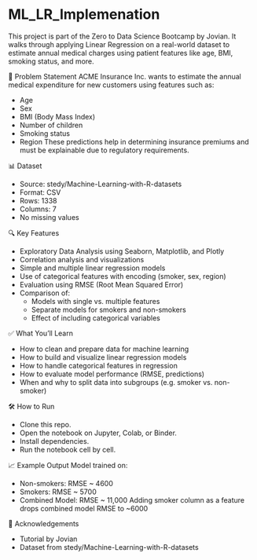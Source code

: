 # ML_LR_Implemenation
This project is part of the Zero to Data Science Bootcamp by Jovian. It walks through applying Linear Regression on a real-world dataset to estimate annual medical charges using patient features like age, BMI, smoking status, and more.

📌 Problem Statement
ACME Insurance Inc. wants to estimate the annual medical expenditure for new customers using features such as:
- Age
- Sex
- BMI (Body Mass Index)
- Number of children
- Smoking status
- Region
These predictions help in determining insurance premiums and must be explainable due to regulatory requirements.

📊 Dataset
- Source: stedy/Machine-Learning-with-R-datasets
- Format: CSV
- Rows: 1338
- Columns: 7
- No missing values

🔍 Key Features
- Exploratory Data Analysis using Seaborn, Matplotlib, and Plotly
- Correlation analysis and visualizations
- Simple and multiple linear regression models
- Use of categorical features with encoding (smoker, sex, region)
- Evaluation using RMSE (Root Mean Squared Error)
- Comparison of:
  - Models with single vs. multiple features
  - Separate models for smokers and non-smokers
  - Effect of including categorical variables

✅ What You’ll Learn
- How to clean and prepare data for machine learning
- How to build and visualize linear regression models
- How to handle categorical features in regression
- How to evaluate model performance (RMSE, predictions)
- When and why to split data into subgroups (e.g. smoker vs. non-smoker)


🛠️ How to Run
- Clone this repo.
- Open the notebook on Jupyter, Colab, or Binder.
- Install dependencies.
- Run the notebook cell by cell.


📈 Example Output
Model trained on:
- Non-smokers: RMSE ~ 4600
- Smokers: RMSE ~ 5700
- Combined Model: RMSE ~ 11,000
Adding smoker column as a feature drops combined model RMSE to ~6000

🙌 Acknowledgements
- Tutorial by Jovian
- Dataset from stedy/Machine-Learning-with-R-datasets
